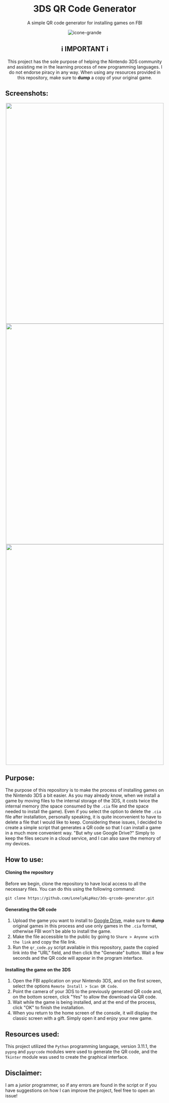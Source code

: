 <h1 align='center'>3DS QR Code Generator</h1>
<p align='center'>A simple QR code generator for installing games on FBI</p>

<div align="center">
  <img src="./assets/icone-grande.png" alt="icone-grande">
</div>

<h2 align="center">ℹ️ IMPORTANT ℹ️</h2>

<p align="center">
  This project has the sole purpose of helping the Nintendo 3DS community and assisting me in the learning process of new programming languages. I do not endorse piracy in any way. When using any resources provided in this repository, make sure to <strong>dump</strong> a copy of your original game.
</p>

## Screenshots:
<div align="center">
  <div style="display: inline-block;">
    <img src="./screenshots/Screenshot_1.png" width="500px" height="700px">
  </div>
  <div style="display: inline-block;">
    <img src="./screenshots/Screenshot_2.png" width="500px" height="700px">
  </div>
</div>
<div align="center">
  <img src="./screenshots/Screenshot_3.png" width="500px" height="700px">
</div>

## Purpose:

The purpose of this repository is to make the process of installing games on the Nintendo 3DS a bit easier. As you may already know, when we install a game by moving files to the internal storage of the 3DS, it costs twice the internal memory (the space consumed by the ```.cia``` file and the space needed to install the game). Even if you select the option to delete the ```.cia``` file after installation, personally speaking, it is quite inconvenient to have to delete a file that I would like to keep. Considering these issues, I decided to create a simple script that generates a QR code so that I can install a game in a much more convenient way. "But why use Google Drive?" Simply to keep the files secure in a cloud service, and I can also save the memory of my devices.

## How to use:

#### Cloning the repository
Before we begin, clone the repository to have local access to all the necessary files. You can do this using the following command:

```
git clone https://github.com/LonelyALpHaz/3ds-qrcode-generator.git
```

#### Generating the QR code
1. Upload the game you want to install to [Google Drive](https://www.google.com/intl/pt-br/drive/about.html), make sure to **dump** original games in this process and use only games in the ```.cia``` format, otherwise FBI won't be able to install the game.
2. Make the file accessible to the public by going to ```Share > Anyone with the link``` and copy the file link.
3. Run the ```qr_code.py``` script available in this repository, paste the copied link into the "URL" field, and then click the "Generate" button. Wait a few seconds and the QR code will appear in the program interface.

#### Installing the game on the 3DS
1. Open the FBI application on your Nintendo 3DS, and on the first screen, select the options ```Remote Install > Scan QR Code```.
2. Point the camera of your 3DS to the previously generated QR code and, on the bottom screen, click "Yes" to allow the download via QR code.
3. Wait while the game is being installed, and at the end of the process, click "OK" to finish the installation.
4. When you return to the home screen of the console, it will display the classic screen with a gift. Simply open it and enjoy your new game.

## Resources used:

This project utilized the ```Python``` programming language, version 3.11.1, the ```pypng``` and ```pyqrcode``` modules were used to generate the QR code, and the ```Tkinter``` module was used to create the graphical interface.

## Disclaimer:

I am a junior programmer, so if any errors are found in the script or if you have suggestions on how I can improve the project, feel free to open an issue!
